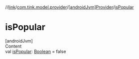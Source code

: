 //[link](../../index.md)/[com.tink.model.provider](../index.md)/[[androidJvm]Provider](index.md)/[isPopular](is-popular.md)



# isPopular  
[androidJvm]  
Content  
val [isPopular](is-popular.md): [Boolean](https://kotlinlang.org/api/latest/jvm/stdlib/kotlin/-boolean/index.html) = false  



